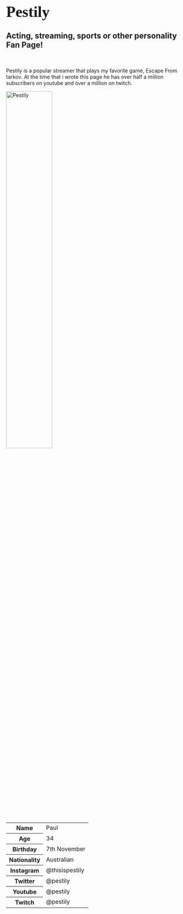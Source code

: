 <h1 style="font-family:Brush Script MT; font-size:300%;" > <b> Pestily </b>  </h1>

<h2> Acting, streaming, sports or other personality Fan Page!</h2>

<br>

<p>
    Pestily is a popular streamer that plays my favorite game, Escape From tarkov. At the time that i wrote this page he has over half a million subscribers on youtube and over a million on twitch.
</p>

<img    src="https://www.dexerto.com/wp-content/uploads/2020/03/pestily-talks-fast-levelling-escape-from-tarkov-flea-market.png"
        title="Pestily"
        width="50%"
        height="50%" />


<br>
<div align="center">
    <table>
        <tr>
            <th>Name</th>
            <td>Paul</td>
        </tr>
        <tr>
            <th>Age</th>
            <td>34</td>
        </tr>
        <tr>
            <th>Birthday</th>
            <td>7th November</td>
        </tr>
            <tr>
            <th>Nationality</th>
            <td>Australian</td>
        </tr>
        <tr>
            <th>Instagram</th>
            <td>@thisispestily</td>
        </tr>
        <tr>
            <th>Twitter</th>
            <td>@pestily</td>
        </tr>
        <tr>
            <th>Youtube</th>
            <td>@pestily</td>
        </tr>
        <tr>
            <th>Twitch</th>
            <td>@pestily</td>
        </tr>
    </table>
</div>